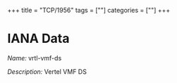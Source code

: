 +++
title = "TCP/1956"
tags = [""]
categories = [""]
+++

# IANA Data

_Name:_ vrtl-vmf-ds

_Description:_ Vertel VMF DS

